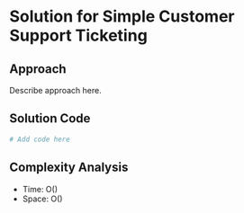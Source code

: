 # Solution for Simple Customer Support Ticketing

## Approach

Describe approach here.

## Solution Code

```python
# Add code here
```
## Complexity Analysis

- Time: O() 
- Space: O()
